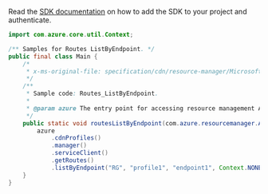 Read the [SDK documentation](https://github.com/Azure/azure-sdk-for-java/blob/azure-resourcemanager_2.14.0/sdk/resourcemanager/azure-resourcemanager/README.md) on how to add the SDK to your project and authenticate.

```java
import com.azure.core.util.Context;

/** Samples for Routes ListByEndpoint. */
public final class Main {
    /*
     * x-ms-original-file: specification/cdn/resource-manager/Microsoft.Cdn/stable/2021-06-01/examples/Routes_ListByEndpoint.json
     */
    /**
     * Sample code: Routes_ListByEndpoint.
     *
     * @param azure The entry point for accessing resource management APIs in Azure.
     */
    public static void routesListByEndpoint(com.azure.resourcemanager.AzureResourceManager azure) {
        azure
            .cdnProfiles()
            .manager()
            .serviceClient()
            .getRoutes()
            .listByEndpoint("RG", "profile1", "endpoint1", Context.NONE);
    }
}
```
